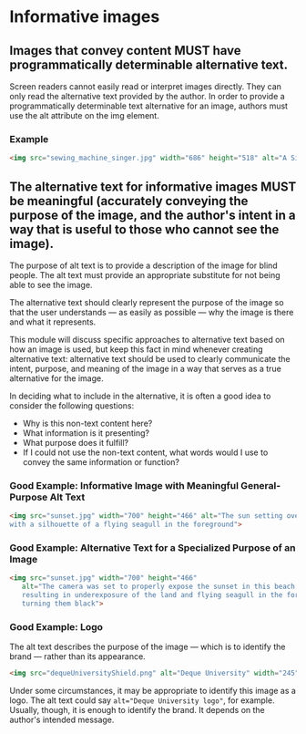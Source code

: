 # Informative images

## Images that convey content MUST have programmatically determinable alternative text.

Screen readers cannot easily read or interpret images directly. They can only read the alternative text provided by the author. In order to provide a programmatically determinable text alternative for an image, authors must use the alt attribute on the img element.


### Example

```html
<img src="sewing_machine_singer.jpg" width="686" height="518" alt="A Singer model antique sewing machine">
```

## The alternative text for informative images MUST be meaningful (accurately conveying the purpose of the image, and the author's intent in a way that is useful to those who cannot see the image).

The purpose of alt text is to provide a description of the image for blind people. The alt text must provide an appropriate substitute for not being able to see the image. 

The alternative text should clearly represent the purpose of the image so that the user understands — as easily as possible — why the image is there and what it represents. 

This module will discuss specific approaches to alternative text based on how an image is used, but keep this fact in mind whenever creating alternative text: alternative text should be used to clearly communicate the intent, purpose, and meaning of the image in a way that serves as a true alternative for the image.

In deciding what to include in the alternative, it is often a good idea to consider the following questions:

- Why is this non-text content here?
- What information is it presenting?
- What purpose does it fulfill?
- If I could not use the non-text content, what words would I use to convey the same information or function?

### Good Example: Informative Image with Meaningful General-Purpose Alt Text

```html
<img src="sunset.jpg" width="700" height="466" alt="The sun setting over the Pacific Ocean,
with a silhouette of a flying seagull in the foreground">
```

### Good Example: Alternative Text for a Specialized Purpose of an Image

```html
<img src="sunset.jpg" width="700" height="466" 
   alt="The camera was set to properly expose the sunset in this beach scene,
   resulting in underexposure of the land and flying seagull in the foreground,
   turning them black">
```

### Good Example: Logo

The alt text describes the purpose of the image — which is to identify the brand — rather than its appearance.

```html
<img src="dequeUniversityShield.png" alt="Deque University" width="245" height="158">
```

Under some circumstances, it may be appropriate to identify this image as a logo. The alt text could say `alt="Deque University logo"`, for example. Usually, though, it is enough to identify the brand. It depends on the author's intended message.



